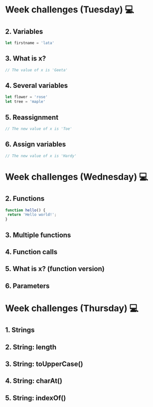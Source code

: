 # Week challenges (Tuesday) 💻

## 2. Variables
```JavaScript
let firstname = 'lata'
```
## 3. What is x?
```JavaScript
// The value of x is 'Geeta'
```
## 4. Several variables
```JavaScript
let flower = 'rose'
let tree = 'maple'
```
## 5. Reassignment
```JavaScript
// The new value of x is 'Toe'
```
## 6. Assign variables
```JavaScript
// The new value of x is 'Hardy'
```
# Week challenges (Wednesday) 💻

## 2. Functions
```JavaScript
function hello() {
 return 'Hello world!';
}
```
## 3. Multiple functions

## 4. Function calls

## 5. What is x? (function version)

## 6. Parameters

# Week challenges (Thursday) 💻

## 1. Strings

## 2. String: length 

## 3. String: toUpperCase()

## 4. String: charAt()

## 5. String: indexOf()
